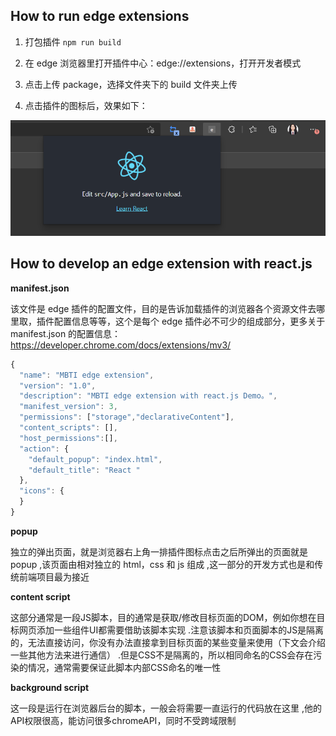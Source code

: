 ## How to run edge extensions
1. 打包插件 `npm run build`

2. 在 edge 浏览器里打开插件中心：edge://extensions，打开开发者模式
3. 点击上传 package，选择文件夹下的 build 文件夹上传
4. 点击插件的图标后，效果如下：
   

![](public/readmeimg.png)

##  How to develop an edge extension with react.js

 **manifest.json**

该文件是 edge 插件的配置文件，目的是告诉加载插件的浏览器各个资源文件去哪里取，插件配置信息等等，这个是每个 edge 插件必不可少的组成部分，更多关于 manifest.json 的配置信息：https://developer.chrome.com/docs/extensions/mv3/

``` js
{
  "name": "MBTI edge extension",
  "version": "1.0",
  "description": "MBTI edge extension with react.js Demo。",
  "manifest_version": 3,
  "permissions": ["storage","declarativeContent"],
  "content_scripts": [],
  "host_permissions":[],
  "action": {
    "default_popup": "index.html",
    "default_title": "React "
  },
  "icons": {
  }
}
```

 **popup**

独立的弹出页面，就是浏览器右上角一排插件图标点击之后所弹出的页面就是popup
,该页面由相对独立的 html，css 和 js 组成
,这一部分的开发方式也是和传统前端项目最为接近

**content script**

这部分通常是一段JS脚本，目的通常是获取/修改目标页面的DOM，例如你想在目标网页添加一些组件UI都需要借助该脚本实现
.注意该脚本和页面脚本的JS是隔离的，无法直接访问，你没有办法直接拿到目标页面的某些变量来使用（下文会介绍一些其他方法来进行通信）
.但是CSS不是隔离的，所以相同命名的CSS会存在污染的情况，通常需要保证此脚本内部CSS命名的唯一性

**background script**

这一段是运行在浏览器后台的脚本，一般会将需要一直运行的代码放在这里
,他的API权限很高，能访问很多chromeAPI，同时不受跨域限制
